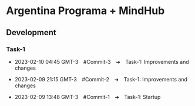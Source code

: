 # **Argentina Programa + MindHub**

## **Development**

### **Task-1**

- 2023-02-10 04:45 GMT-3&emsp;#Commit-3&emsp;➜&emsp;Task-1: Improvements and changes

- 2023-02-09 21:15 GMT-3&emsp;#Commit-2&emsp;➜&emsp;Task-1: Improvements and changes

- 2023-02-09 13:48 GMT-3&emsp;#Commit-1&emsp;➜&emsp;Task-1: Startup